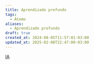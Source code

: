 ```yaml
---
title: Aprendizado profundo
tags:
  - Átomo
aliases:
  - Aprendizado profundo
draft: true
created_at: 2024-08-05T11:57:01-03:00
updated_at: 2025-02-08T22:47:00-03:00
---
```


[IA](../../../07/26/atomo/Inteligencia_artificial.md)